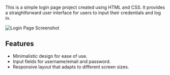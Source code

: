 This is a simple login page project created using HTML and CSS. It provides a straightforward user interface for users to input their credentials and log in.

![Login Page Screenshot](sc.png)

## Features

- Minimalistic design for ease of use.
- Input fields for username/email and password.
- Responsive layout that adapts to different screen sizes.
